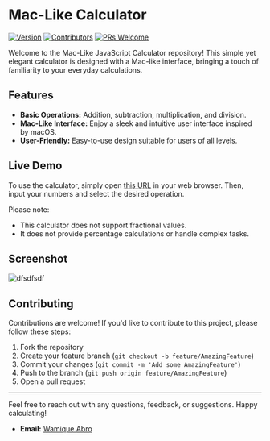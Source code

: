 # Mac-Like Calculator

[![Version](https://img.shields.io/badge/Version-1.0-brightgreen.svg)]()
[![Contributors](https://img.shields.io/badge/Contributors-5-orange.svg)]()
[![PRs Welcome](https://img.shields.io/badge/PRs-Welcome-brightgreen.svg)]()

Welcome to the Mac-Like JavaScript Calculator repository! This simple yet elegant calculator is designed with a Mac-like interface, bringing a touch of familiarity to your everyday calculations.

## Features

- **Basic Operations:** Addition, subtraction, multiplication, and division.
- **Mac-Like Interface:** Enjoy a sleek and intuitive user interface inspired by macOS.
- **User-Friendly:** Easy-to-use design suitable for users of all levels.

## Live Demo

To use the calculator, simply open [this URL](https://wamikabro.github.io/web-dev-projects.github.io/Projects/javascript-calculator/) in your web browser. Then, input your numbers and select the desired operation.

Please note:

- This calculator does not support fractional values.
- It does not provide percentage calculations or handle complex tasks.

## Screenshot

![dfsdfsdf](https://github.com/wamikabro/javascript-calculator.github.io/assets/62086478/2d88492f-c6e9-4407-abac-0d678057c39a)

## Contributing

Contributions are welcome! If you'd like to contribute to this project, please follow these steps:

1. Fork the repository
2. Create your feature branch (`git checkout -b feature/AmazingFeature`)
3. Commit your changes (`git commit -m 'Add some AmazingFeature'`)
4. Push to the branch (`git push origin feature/AmazingFeature`)
5. Open a pull request

---

Feel free to reach out with any questions, feedback, or suggestions. Happy calculating!

- **Email:** [Wamique Abro](mailto:wamikabro212@gmail.com)
